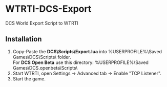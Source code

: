 # WTRTI-DCS-Export
DCS World Export Script to WTRTI

## Installation
1. Copy-Paste the __DCS\Scripts\Export.lua__ into %USERPROFILE%\Saved Games\DCS\Scripts\ folder.  
   For __DCS Open Beta__ use this directory: %USERPROFILE%\Saved Games\DCS.openbeta\Scripts\
2. Start WTRTI, open Settings -> Advanced tab -> Enable "TCP Listener".
3. Start the game.
